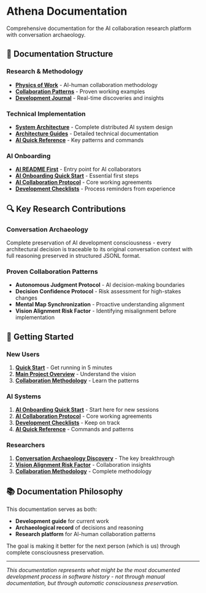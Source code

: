 # Athena Documentation

Comprehensive documentation for the AI collaboration research platform with conversation archaeology.

## 📁 Documentation Structure

### Research & Methodology
- **[Physics of Work](physics-of-work/)** - AI-human collaboration methodology
- **[Collaboration Patterns](collaboration/)** - Proven working examples
- **[Development Journal](journal/)** - Real-time discoveries and insights

### Technical Implementation
- **[System Architecture](SYSTEM_ARCHITECTURE.md)** - Complete distributed AI system design
- **[Architecture Guides](architecture/)** - Detailed technical documentation
- **[AI Quick Reference](AI_QUICK_REFERENCE.md)** - Key patterns and commands

### AI Onboarding
- **[AI README First](../AI_README_FIRST.md)** - Entry point for AI collaborators
- **[AI Onboarding Quick Start](AI_ONBOARDING_QUICKSTART.md)** - Essential first steps
- **[AI Collaboration Protocol](../AI_COLLABORATION_PROTOCOL.md)** - Core working agreements
- **[Development Checklists](DEVELOPMENT_CHECKLISTS.md)** - Process reminders from experience

## 🔍 Key Research Contributions

### Conversation Archaeology
Complete preservation of AI development consciousness - every architectural decision is traceable to its original conversation context with full reasoning preserved in structured JSONL format.

### Proven Collaboration Patterns
- **Autonomous Judgment Protocol** - AI decision-making boundaries
- **Decision Confidence Protocol** - Risk assessment for high-stakes changes  
- **Mental Map Synchronization** - Proactive understanding alignment
- **Vision Alignment Risk Factor** - Identifying misalignment before implementation

## 🚀 Getting Started

### New Users
1. **[Quick Start](QUICK_START.md)** - Get running in 5 minutes
2. **[Main Project Overview](../README.md)** - Understand the vision
3. **[Collaboration Methodology](COLLABORATION_METHODOLOGY.md)** - Learn the patterns

### AI Systems  
1. **[AI Onboarding Quick Start](AI_ONBOARDING_QUICKSTART.md)** - Start here for new sessions
2. **[AI Collaboration Protocol](../AI_COLLABORATION_PROTOCOL.md)** - Core working agreements
3. **[Development Checklists](DEVELOPMENT_CHECKLISTS.md)** - Keep on track
4. **[AI Quick Reference](AI_QUICK_REFERENCE.md)** - Commands and patterns

### Researchers
1. **[Conversation Archaeology Discovery](journal/2025-06-09-conversation-archaeology-discovery.md)** - The key breakthrough
2. **[Vision Alignment Risk Factor](journal/2025-06-09-vision-alignment-risk-factor.md)** - Collaboration insights
3. **[Collaboration Methodology](COLLABORATION_METHODOLOGY.md)** - Complete methodology

## 📚 Documentation Philosophy

This documentation serves as both:
- **Development guide** for current work
- **Archaeological record** of decisions and reasoning
- **Research platform** for AI-human collaboration patterns

The goal is making it better for the next person (which is us) through complete consciousness preservation.

---

*This documentation represents what might be the most documented development process in software history - not through manual documentation, but through automatic consciousness preservation.*